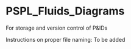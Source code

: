 # PSPL_Fluids_Diagrams
 For storage and version control of P&IDs 

Instructions on proper file naming:
To be added